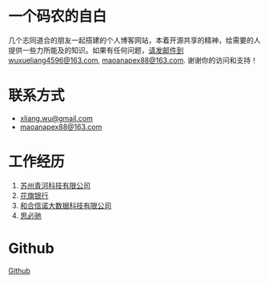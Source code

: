 # 一个码农的自白

几个志同道合的朋友一起搭建的个人博客网站，本着开源共享的精神，给需要的人提供一些力所能及的知识。如果有任何问题，请发邮件到wuxueliang4596@163.com, maoanapex88@163.com. 谢谢你的访问和支持！

# 联系方式
- xliang.wu@gmail.com
- maoanapex88@163.com

# 工作经历
1. [苏州青河科技有限公司](http://www.qinghetech.com/)
2. [花旗银行](https://www.citi.com/)
3. [和合信诺大数据科技有限公司](http://www.hexasino.com/)
4. [思必驰](https://www.aispeech.com/)

# Github
[Github](https://github.com/xliangwu)